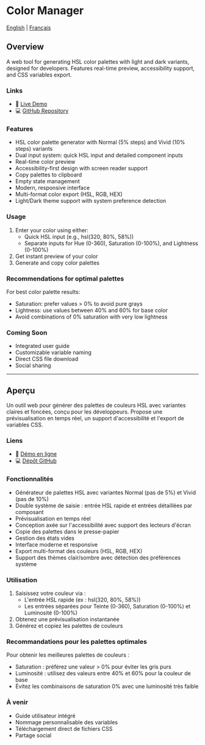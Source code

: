 # Color Manager

[English](#overview) | [Français](#aperçu)

## Overview

A web tool for generating HSL color palettes with light and dark variants, designed for developers. Features real-time preview, accessibility support, and CSS variables export.

### Links

- 🔗 [Live Demo](https://sylviecanongia.github.io/color-manager/)
- 💻 [GitHub Repository](https://github.com/SylvieCanongia/color-manager)

### Features

- HSL color palette generator with Normal (5% steps) and Vivid (10% steps) variants
- Dual input system: quick HSL input and detailed component inputs
- Real-time color preview
- Accessibility-first design with screen reader support
- Copy palettes to clipboard
- Empty state management
- Modern, responsive interface
- Multi-format color export (HSL, RGB, HEX)
- Light/Dark theme support with system preference detection

### Usage

1. Enter your color using either:
   - Quick HSL input (e.g., hsl(320, 80%, 58%))
   - Separate inputs for Hue (0-360), Saturation (0-100%), and Lightness (0-100%)
2. Get instant preview of your color
3. Generate and copy color palettes

### Recommendations for optimal palettes

For best color palette results:

- Saturation: prefer values > 0% to avoid pure grays
- Lightness: use values between 40% and 60% for base color
- Avoid combinations of 0% saturation with very low lightness

### Coming Soon

- Integrated user guide
- Customizable variable naming
- Direct CSS file download
- Social sharing

---

## Aperçu

Un outil web pour générer des palettes de couleurs HSL avec variantes claires et foncées, conçu pour les développeurs. Propose une prévisualisation en temps réel, un support d'accessibilité et l'export de variables CSS.

### Liens

- 🔗 [Démo en ligne](https://sylviecanongia.github.io/color-manager/)
- 💻 [Dépôt GitHub](https://github.com/SylvieCanongia/color-manager)

### Fonctionnalités

- Générateur de palettes HSL avec variantes Normal (pas de 5%) et Vivid (pas de 10%)
- Double système de saisie : entrée HSL rapide et entrées détaillées par composant
- Prévisualisation en temps réel
- Conception axée sur l'accessibilité avec support des lecteurs d'écran
- Copie des palettes dans le presse-papier
- Gestion des états vides
- Interface moderne et responsive
- Export multi-format des couleurs (HSL, RGB, HEX)
- Support des thèmes clair/sombre avec détection des préférences système

### Utilisation

1. Saisissez votre couleur via :
   - L'entrée HSL rapide (ex : hsl(320, 80%, 58%))
   - Les entrées séparées pour Teinte (0-360), Saturation (0-100%) et Luminosité (0-100%)
2. Obtenez une prévisualisation instantanée
3. Générez et copiez les palettes de couleurs

### Recommandations pour les palettes optimales

Pour obtenir les meilleures palettes de couleurs :

- Saturation : préférez une valeur > 0% pour éviter les gris purs
- Luminosité : utilisez des valeurs entre 40% et 60% pour la couleur de base
- Évitez les combinaisons de saturation 0% avec une luminosité très faible

### À venir

- Guide utilisateur intégré
- Nommage personnalisable des variables
- Téléchargement direct de fichiers CSS
- Partage social
